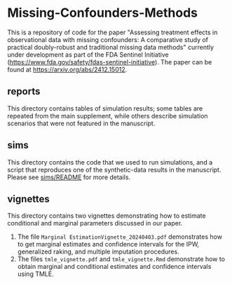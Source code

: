# Missing-Confounders-Methods
This is a repository of code for the paper "Assessing treatment effects in observational data with missing confounders: A comparative study of practical doubly-robust and traditional missing data methods" currently under development as part of the FDA Sentinel Initiative (https://www.fda.gov/safety/fdas-sentinel-initiative). The paper can be found at https://arxiv.org/abs/2412.15012.

## reports

This directory contains tables of simulation results; some tables are repeated from the main supplement, while others describe simulation scenarios that were not featured in the manuscript.

## sims

This directory contains the code that we used to run simulations, and a script that reproduces one of the synthetic-data results in the manuscript. Please see [sims/README](https://github.com/PamelaShaw/Missing-Confounders-Methods/blob/main/sims/README.md) for more details.

## vignettes

This directory contains two vignettes demonstrating how to estimate conditional and marginal parameters discussed in our paper.

1. The file `Marginal EstimationVignette_20240403.pdf` demonstrates how to get marginal estimates and confidence intervals for the IPW, generalized raking, and multiple imputation procedures.
2. The files `tmle_vignette.pdf` and `tmle_vignette.Rmd` demonstrate how to obtain marginal and conditional estimates and confidence intervals using TMLE.

